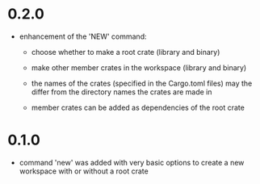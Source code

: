 # 0.2.0

- enhancement of the 'NEW' command:

  - choose whether to make a root crate (library and binary)

  - make other member crates in the workspace (library and binary)

  - the names of the crates (specified in the Cargo.toml files) may the differ from the directory names the crates are made in

  - member crates can be added as dependencies of the root crate


# 0.1.0

- command 'new' was added with very basic options to create a new workspace with or without a root crate
